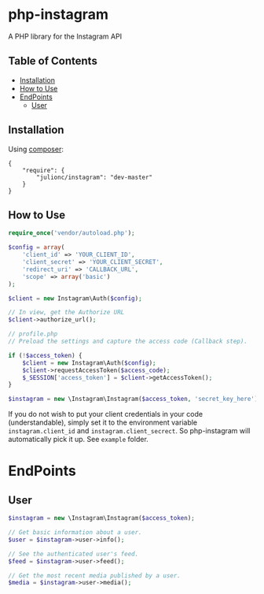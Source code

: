 # php-instagram

A PHP library for the Instagram API

## Table of Contents

+ [Installation](#installation)
+ [How to Use](#how-to-use)
+ [EndPoints](#endpoints)
  + [User](#user)

## Installation

Using [composer](https://packagist.org/packages/julionc/instagram):

```
{
    "require": {
        "julionc/instagram": "dev-master"
    }
}
```
## How to Use

```php
require_once('vendor/autoload.php');

$config = array(
    'client_id' => 'YOUR_CLIENT_ID',
    'client_secret' => 'YOUR_CLIENT_SECRET',
    'redirect_uri' => 'CALLBACK_URL',
    'scope' => array('basic')
);

$client = new Instagram\Auth($config);

// In view, get the Authorize URL
$client->authorize_url();
```

```php
// profile.php
// Preload the settings and capture the access code (Callback step).

if (!$access_token) {
    $client = new Instagram\Auth($config);
    $client->requestAccessToken($access_code);
    $_SESSION['access_token'] = $client->getAccessToken();
}

$instagram = new \Instagram\Instagram($access_token, 'secret_key_here');

```

If you do not wish to put your client credentials in your code (understandable), simply set it to the environment variable `instagram.client_id` and `instagram.client_secrect`.
So php-instagram will automatically pick it up.
See `example` folder.

# EndPoints

## User

```php
$instagram = new \Instagram\Instagram($access_token);

// Get basic information about a user.
$user = $instagram->user->info();

// See the authenticated user's feed.
$feed = $instagram->user->feed();

// Get the most recent media published by a user.
$media = $instagram->user->media();

```